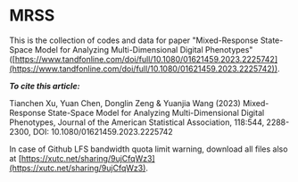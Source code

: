 # MRSS
This is the collection of codes and data for paper "Mixed-Response State-Space Model for Analyzing Multi-Dimensional Digital Phenotypes" ([https://www.tandfonline.com/doi/full/10.1080/01621459.2023.2225742](https://www.tandfonline.com/doi/full/10.1080/01621459.2023.2225742)).

***To cite this article:***

Tianchen Xu, Yuan Chen, Donglin Zeng & Yuanjia Wang (2023) Mixed-Response State-Space Model for Analyzing Multi-Dimensional Digital Phenotypes, Journal of the American Statistical Association, 118:544, 2288-2300, DOI: 10.1080/01621459.2023.2225742

In case of Github LFS bandwidth quota limit warning, download all files also at [https://xutc.net/sharing/9ujCfqWz3](https://xutc.net/sharing/9ujCfqWz3).
